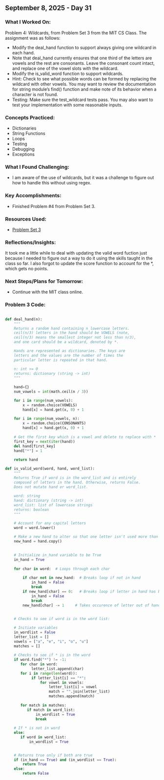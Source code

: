 ## September 8, 2025 - Day 31

### What I Worked On:  
Problem 4: Wildcards, from Problem Set 3 from the MIT CS Class. The assignment was as follows:
- Modify the deal_hand function to support always giving one wildcard in each hand. 
- Note that deal_hand currently ensures that one third of the letters are vowels and the rest are consonants. Leave the consonant count intact, and replace one of the vowel slots with the wildcard. 
- Modify the is_valid_word function to support wildcards. 
- Hint:​ Check to see what possible words can be formed by replacing the wildcard with other vowels. You may want to review the documentation for string module’s find() function and make note of its behavior when a character is not found. 
- Testing:​ Make sure the test_wildcard tests pass. You may also want to test your implementation with some reasonable inputs. 
  
### Concepts Practiced:  
- Dictionaries
- String Functions
- Loops
- Testing
- Debugging
- Exceptions
           
### What I Found Challenging:  
- I am aware of the use of wildcards, but it was a challenge to figure out how to handle this without using regex. 

### Key Accomplishments:  
- Finished Problem #4 from Problem Set 3.
    
### Resources Used:  
- [Problem Set 3](https://ocw.mit.edu/courses/6-0001-introduction-to-computer-science-and-programming-in-python-fall-2016/resources/ps3/)
  
### Reflections/Insights:
It took me a little while to deal with updating the valid word fuction just because I needed to figure out a way to do it using the skills taught in the class so far. I also forgot to update the score function to account for the *, which gets no points. 
  
### Next Steps/Plans for Tomorrow: 
- Continue with the MIT class online. 

### Problem 3 Code: 
```python

def deal_hand(n):
    """
    Returns a random hand containing n lowercase letters.
    ceil(n/3) letters in the hand should be VOWELS (note,
    ceil(n/3) means the smallest integer not less than n/3), 
    and one card should be a wildcard, denoted by *. 

    Hands are represented as dictionaries. The keys are
    letters and the values are the number of times the
    particular letter is repeated in that hand.

    n: int >= 0
    returns: dictionary (string -> int)
    """
    
    hand={}
    num_vowels = int(math.ceil(n / 3))

    for i in range(num_vowels):
        x = random.choice(VOWELS)
        hand[x] = hand.get(x, 0) + 1
    
    for i in range(num_vowels, n):    
        x = random.choice(CONSONANTS)
        hand[x] = hand.get(x, 0) + 1
    
    # Get the first key which is a vowel and delete to replace with *
    first_key = next(iter(hand))
    del hand[first_key]
    hand["*"] = 1
    
    return hand

def is_valid_word(word, hand, word_list):
    """
    Returns True if word is in the word_list and is entirely
    composed of letters in the hand. Otherwise, returns False.
    Does not mutate hand or word_list.
   
    word: string
    hand: dictionary (string -> int)
    word_list: list of lowercase strings
    returns: boolean
    """

    # Account for any capital letters
    word = word.lower()
    
    # Make a new hand to alter so that one letter isn't used more than once in the hand 
    new_hand = hand.copy()
    
    
    # Initialize in_hand variable to be True
    in_hand = True
        
    for char in word:  # Loops through each char
        
        if char not in new_hand:  # Breaks loop if not in hand
            in_hand = False
            break
        if new_hand[char] == 0:   # Breaks loop if letter in hand has been used up
            in_hand = False
            break
        new_hand[char] -= 1     # Takes occurence of letter out of hand
    
                    
    # Checks to see if word is in the word list:

    # Initiate variables
    in_wordlist = False
    letter_list = []
    vowels = ["a", "e", "i", "o", "u"]
    matches = []
    
    # Checks to see if * is in the word
    if word.find("*") != -1: 
       for char in word:
            letter_list.append(char)
       for i in range(len(word)):
            if letter_list[i] == "*":
                for vowel in vowels:
                    letter_list[i] = vowel
                    match = "".join(letter_list)
                    matches.append(match)
       
       for match in matches:
          if match in word_list:
              in_wordlist = True
              break
   
    # If * is not in word            
    else:
       if word in word_list:
           in_wordlist = True
    

    # Returns true only if both are true
    if (in_hand == True) and (in_wordlist == True):
        return True
    else:
        return False

```
